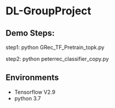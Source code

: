 # DL-GroupProject

## Demo Steps:

step1:  python GRec_TF_Pretrain_topk.py 

step2: python peterrec_classifier_copy.py

## Environments
* Tensorflow V2.9
* python 3.7
